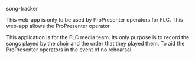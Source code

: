 song-tracker

This web-app is only to be used by ProPresenter operators for FLC.  This web-app
allows the ProPresenter operator 

This application is for the FLC media team.  Its only purpose is to
record the songs played by the choir and the order that they played
them.  To aid the ProPresenter operators in the event of no rehearsal.

